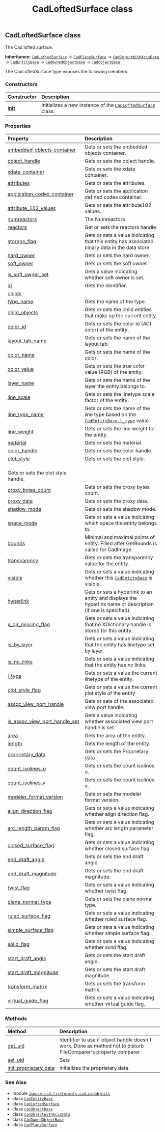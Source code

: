 ﻿---
title: CadLoftedSurface class
second_title: Aspose.CAD for Python via .NET API References
description: 
type: docs
weight: 750
url: /python-net/aspose.cad.fileformats.cad.cadobjects/cadloftedsurface/
is_root: false
---

## CadLoftedSurface class

The Cad lofted surface.



**Inheritance:** [`CadLoftedSurface`](/cad/python-net/aspose.cad.fileformats.cad.cadobjects/cadloftedsurface) → 
[`CadPlaneSurface`](/cad/python-net/aspose.cad.fileformats.cad.cadobjects/cadplanesurface) → 
[`CadObjectWithAcisData`](/cad/python-net/aspose.cad.fileformats.cad.cadobjects/cadobjectwithacisdata) → 
[`CadEntityBase`](/cad/python-net/aspose.cad.fileformats.cad.cadobjects/cadentitybase) → 
[`CadOwnedObjectBase`](/cad/python-net/aspose.cad.fileformats.cad.cadobjects/cadownedobjectbase) → 
[`CadObjectBase`](/cad/python-net/aspose.cad.fileformats.cad.cadobjects/cadobjectbase)



The CadLoftedSurface type exposes the following members:

### Constructors
| Constructor | Description |
| :- | :- |
| [__init__](/cad/python-net/aspose.cad.fileformats.cad.cadobjects/cadloftedsurface/__init__/#) | Initializes a new instance of the [`CadLoftedSurface`](/cad/python-net/aspose.cad.fileformats.cad.cadobjects/cadloftedsurface) class. |


### Properties
| Property | Description |
| :- | :- |
| [embedded_objects_container](/cad/python-net/aspose.cad.fileformats.cad.cadobjects/cadloftedsurface/embedded_objects_container) | Gets or sets the embedded objects container. |
| [object_handle](/cad/python-net/aspose.cad.fileformats.cad.cadobjects/cadloftedsurface/object_handle) | Gets or sets the object handle. |
| [xdata_container](/cad/python-net/aspose.cad.fileformats.cad.cadobjects/cadloftedsurface/xdata_container) | Gets or sets the xdata container. |
| [attributes](/cad/python-net/aspose.cad.fileformats.cad.cadobjects/cadloftedsurface/attributes) | Gets or sets the attributes. |
| [application_codes_container](/cad/python-net/aspose.cad.fileformats.cad.cadobjects/cadloftedsurface/application_codes_container) | Gets or sets the application defined codes container. |
| [attribute_102_values](/cad/python-net/aspose.cad.fileformats.cad.cadobjects/cadloftedsurface/attribute_102_values) | Gets or sets the attribute102 values. |
| [numreactors](/cad/python-net/aspose.cad.fileformats.cad.cadobjects/cadloftedsurface/numreactors) | The Numreactors |
| [reactors](/cad/python-net/aspose.cad.fileformats.cad.cadobjects/cadloftedsurface/reactors) | Get or sets the reactors handle |
| [storage_flag](/cad/python-net/aspose.cad.fileformats.cad.cadobjects/cadloftedsurface/storage_flag) | Gets or sets a value indicating that this entity has associated binary data in the data store. |
| [hard_owner](/cad/python-net/aspose.cad.fileformats.cad.cadobjects/cadloftedsurface/hard_owner) | Gets or sets the hard owner. |
| [soft_owner](/cad/python-net/aspose.cad.fileformats.cad.cadobjects/cadloftedsurface/soft_owner) | Gets or sets the soft owner. |
| [is_soft_owner_set](/cad/python-net/aspose.cad.fileformats.cad.cadobjects/cadloftedsurface/is_soft_owner_set) | Gets a value indicating whether soft owner is set. |
| [id](/cad/python-net/aspose.cad.fileformats.cad.cadobjects/cadloftedsurface/id) | Gets the identifier. |
| [childs](/cad/python-net/aspose.cad.fileformats.cad.cadobjects/cadloftedsurface/childs) |  |
| [type_name](/cad/python-net/aspose.cad.fileformats.cad.cadobjects/cadloftedsurface/type_name) | Gets the name of the type. |
| [child_objects](/cad/python-net/aspose.cad.fileformats.cad.cadobjects/cadloftedsurface/child_objects) | Gets or sets the child entities that make up the current entity. |
| [color_id](/cad/python-net/aspose.cad.fileformats.cad.cadobjects/cadloftedsurface/color_id) | Gets or sets the color id (ACI color) of the entity. |
| [layout_tab_name](/cad/python-net/aspose.cad.fileformats.cad.cadobjects/cadloftedsurface/layout_tab_name) | Gets or sets the name of the layout tab. |
| [color_name](/cad/python-net/aspose.cad.fileformats.cad.cadobjects/cadloftedsurface/color_name) | Gets or sets the name of the color. |
| [color_value](/cad/python-net/aspose.cad.fileformats.cad.cadobjects/cadloftedsurface/color_value) | Gets or sets the true color value (RGB) of the entity. |
| [layer_name](/cad/python-net/aspose.cad.fileformats.cad.cadobjects/cadloftedsurface/layer_name) | Gets or sets the name of the layer the entity belongs to. |
| [line_scale](/cad/python-net/aspose.cad.fileformats.cad.cadobjects/cadloftedsurface/line_scale) | Gets or sets the linetype scale factor of the entity. |
| [line_type_name](/cad/python-net/aspose.cad.fileformats.cad.cadobjects/cadloftedsurface/line_type_name) | Gets or sets the name of the line type based on the [`CadEntityBase.l_type`](/cad/python-net/aspose.cad.fileformats.cad.cadobjects/cadentitybase#l_type) value. |
| [line_weight](/cad/python-net/aspose.cad.fileformats.cad.cadobjects/cadloftedsurface/line_weight) | Gets or sets the line weight for the entity. |
| [material](/cad/python-net/aspose.cad.fileformats.cad.cadobjects/cadloftedsurface/material) | Gets or sets the material. |
| [color_handle](/cad/python-net/aspose.cad.fileformats.cad.cadobjects/cadloftedsurface/color_handle) | Gets or sets the color handle. |
| [plot_style](/cad/python-net/aspose.cad.fileformats.cad.cadobjects/cadloftedsurface/plot_style) | Gets or sets the plot style.<br/>Gets or sets the plot style handle. |
| [proxy_bytes_count](/cad/python-net/aspose.cad.fileformats.cad.cadobjects/cadloftedsurface/proxy_bytes_count) | Gets or sets the proxy bytes count. |
| [proxy_data](/cad/python-net/aspose.cad.fileformats.cad.cadobjects/cadloftedsurface/proxy_data) | Gets or sets the proxy data. |
| [shadow_mode](/cad/python-net/aspose.cad.fileformats.cad.cadobjects/cadloftedsurface/shadow_mode) | Gets or sets the shadow mode. |
| [space_mode](/cad/python-net/aspose.cad.fileformats.cad.cadobjects/cadloftedsurface/space_mode) | Gets or sets a value indicating which space the entity belongs to. |
| [bounds](/cad/python-net/aspose.cad.fileformats.cad.cadobjects/cadloftedsurface/bounds) | Minimal and maximal points of entity. Filled after GetBounds is called for CadImage. |
| [transparency](/cad/python-net/aspose.cad.fileformats.cad.cadobjects/cadloftedsurface/transparency) | Gets or sets the transparency value for the entity. |
| [visible](/cad/python-net/aspose.cad.fileformats.cad.cadobjects/cadloftedsurface/visible) | Gets or sets a value indicating whether this [`CadEntityBase`](/cad/python-net/aspose.cad.fileformats.cad.cadobjects/cadentitybase) is visible. |
| [hyperlink](/cad/python-net/aspose.cad.fileformats.cad.cadobjects/cadloftedsurface/hyperlink) | Gets or sets a hyperlink to an entity and displays the hyperlink name or description (if one is specified). |
| [x_dir_missing_flag](/cad/python-net/aspose.cad.fileformats.cad.cadobjects/cadloftedsurface/x_dir_missing_flag) | Gets or sets a value indicating that no XDictionary handle is stored for this entity. |
| [is_by_layer](/cad/python-net/aspose.cad.fileformats.cad.cadobjects/cadloftedsurface/is_by_layer) | Gets or sets a value indicating that the entity has linetype set by layer. |
| [is_no_links](/cad/python-net/aspose.cad.fileformats.cad.cadobjects/cadloftedsurface/is_no_links) | Gets or sets a value indicating that the entity has no links. |
| [l_type](/cad/python-net/aspose.cad.fileformats.cad.cadobjects/cadloftedsurface/l_type) | Gets or sets a value the current linetype of the entity. |
| [plot_style_flag](/cad/python-net/aspose.cad.fileformats.cad.cadobjects/cadloftedsurface/plot_style_flag) | Gets or sets a value the current plot style of the entity |
| [assoc_view_port_handle](/cad/python-net/aspose.cad.fileformats.cad.cadobjects/cadloftedsurface/assoc_view_port_handle) | Gets or sets of the associated view port handle. |
| [is_assoc_view_port_handle_set](/cad/python-net/aspose.cad.fileformats.cad.cadobjects/cadloftedsurface/is_assoc_view_port_handle_set) | Gets a value indicating whether associated view port handle is set. |
| [area](/cad/python-net/aspose.cad.fileformats.cad.cadobjects/cadloftedsurface/area) | Gets the area of the entity. |
| [length](/cad/python-net/aspose.cad.fileformats.cad.cadobjects/cadloftedsurface/length) | Gets the length of the entity. |
| [proprietary_data](/cad/python-net/aspose.cad.fileformats.cad.cadobjects/cadloftedsurface/proprietary_data) | Gets or sets the Proprietary data |
| [count_isolines_u](/cad/python-net/aspose.cad.fileformats.cad.cadobjects/cadloftedsurface/count_isolines_u) | Gets or sets the count isolines u. |
| [count_isolines_v](/cad/python-net/aspose.cad.fileformats.cad.cadobjects/cadloftedsurface/count_isolines_v) | Gets or sets the count isolines v. |
| [modeler_format_version](/cad/python-net/aspose.cad.fileformats.cad.cadobjects/cadloftedsurface/modeler_format_version) | Gets or sets the modeler format version. |
| [align_direction_flag](/cad/python-net/aspose.cad.fileformats.cad.cadobjects/cadloftedsurface/align_direction_flag) | Gets or sets a value indicating whether align direction flag. |
| [arc_length_param_flag](/cad/python-net/aspose.cad.fileformats.cad.cadobjects/cadloftedsurface/arc_length_param_flag) | Gets or sets a value indicating whether arc length parameter flag. |
| [closed_surface_flag](/cad/python-net/aspose.cad.fileformats.cad.cadobjects/cadloftedsurface/closed_surface_flag) | Gets or sets a value indicating whether closed surface flag. |
| [end_draft_angle](/cad/python-net/aspose.cad.fileformats.cad.cadobjects/cadloftedsurface/end_draft_angle) | Gets or sets the end draft angle. |
| [end_draft_magnitude](/cad/python-net/aspose.cad.fileformats.cad.cadobjects/cadloftedsurface/end_draft_magnitude) | Gets or sets the end draft magnitude. |
| [twist_flag](/cad/python-net/aspose.cad.fileformats.cad.cadobjects/cadloftedsurface/twist_flag) | Gets or sets a value indicating whether twist flag. |
| [plane_normal_type](/cad/python-net/aspose.cad.fileformats.cad.cadobjects/cadloftedsurface/plane_normal_type) | Gets or sets the plane normal type. |
| [ruled_surface_flag](/cad/python-net/aspose.cad.fileformats.cad.cadobjects/cadloftedsurface/ruled_surface_flag) | Gets or sets a value indicating whether ruled surface flag. |
| [simple_surface_flag](/cad/python-net/aspose.cad.fileformats.cad.cadobjects/cadloftedsurface/simple_surface_flag) | Gets or sets a value indicating whether simple surface flag. |
| [solid_flag](/cad/python-net/aspose.cad.fileformats.cad.cadobjects/cadloftedsurface/solid_flag) | Gets or sets a value indicating whether solid flag. |
| [start_draft_angle](/cad/python-net/aspose.cad.fileformats.cad.cadobjects/cadloftedsurface/start_draft_angle) | Gets or sets the start draft angle. |
| [start_draft_magnitude](/cad/python-net/aspose.cad.fileformats.cad.cadobjects/cadloftedsurface/start_draft_magnitude) | Gets or sets the start draft magnitude. |
| [transform_matrix](/cad/python-net/aspose.cad.fileformats.cad.cadobjects/cadloftedsurface/transform_matrix) | Gets or sets the transform matrix. |
| [virtual_guide_flag](/cad/python-net/aspose.cad.fileformats.cad.cadobjects/cadloftedsurface/virtual_guide_flag) | Gets or sets a value indicating whether virtual guide flag. |


### Methods
| Method | Description |
| :- | :- |
| [get_uid](/cad/python-net/aspose.cad.fileformats.cad.cadobjects/cadloftedsurface/get_uid/#) | Identifier to use if object handle doesn't work. Done as method not to disturb FileComparer's property comparer |
| [set_uid](/cad/python-net/aspose.cad.fileformats.cad.cadobjects/cadloftedsurface/set_uid/#str) | Sets |
| [init_proprietary_data](/cad/python-net/aspose.cad.fileformats.cad.cadobjects/cadloftedsurface/init_proprietary_data/#aspose.cad.fileformats.cad.CadEntityAttribute-str) | Initializes the proprietary data. |



### See Also
* module [`aspose.cad.fileformats.cad.cadobjects`](..)
* class [`CadEntityBase`](/cad/python-net/aspose.cad.fileformats.cad.cadobjects/cadentitybase)
* class [`CadLoftedSurface`](/cad/python-net/aspose.cad.fileformats.cad.cadobjects/cadloftedsurface)
* class [`CadObjectBase`](/cad/python-net/aspose.cad.fileformats.cad.cadobjects/cadobjectbase)
* class [`CadObjectWithAcisData`](/cad/python-net/aspose.cad.fileformats.cad.cadobjects/cadobjectwithacisdata)
* class [`CadOwnedObjectBase`](/cad/python-net/aspose.cad.fileformats.cad.cadobjects/cadownedobjectbase)
* class [`CadPlaneSurface`](/cad/python-net/aspose.cad.fileformats.cad.cadobjects/cadplanesurface)
